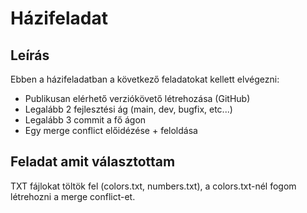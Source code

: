 # Házifeladat
## Leírás
Ebben a házifeladatban a következő feladatokat kellett elvégezni:
- Publikusan elérhető verziókövető létrehozása (GitHub)
- Legalább 2 fejlesztési ág (main, dev, bugfix, etc...)
- Legalább 3 commit a fő ágon
- Egy merge conflict előidézése + feloldása

## Feladat amit választottam
TXT fájlokat töltök fel (colors.txt, numbers.txt), a colors.txt-nél fogom létrehozni
a merge conflict-et. 
